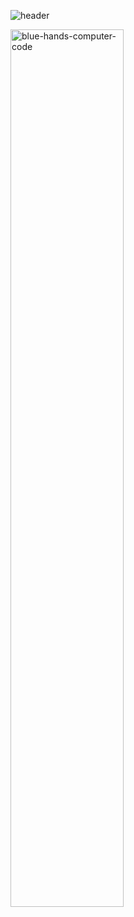![header](https://capsule-render.vercel.app/api?type=soft&color=blue&height=300&section=header&text=Welcome%20to%20my%20GitHub&fontSize=52)

<img src="https://user-images.githubusercontent.com/127683817/281914946-03cd4ba8-4f0d-4ab0-87dc-e60cafb9fc4e.jpg" alt="blue-hands-computer-code" style="max-width: 100%; height:60%;">

<!--
**jnomad21/jnomad21** is a ✨ _special_ ✨ repository because its `README.md` (this file) appears on your GitHub profile.

Here are some ideas to get you started:

- 🔭 I’m currently working on ...
- 🌱 I’m currently learning ...
- 👯 I’m looking to collaborate on ...
- 🤔 I’m looking for help with ...
- 💬 Ask me about ...
- 📫 How to reach me: ...
- 😄 Pronouns: ...
- ⚡ Fun fact: ...
-->

